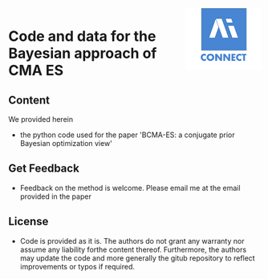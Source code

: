 <img src="Logo AI Square Connect.png" align="right" width="30%"/>

# Code and data for the Bayesian approach of CMA ES

## Content
We provided herein 

- the python code used for the paper 'BCMA-ES: a conjugate prior Bayesian optimization view'

## Get Feedback
- Feedback on the method is welcome. Please email me at the email provided in the paper

## License
- Code is provided as it is. The authors do not grant any warranty nor assume any liability forthe content thereof. 
Furthermore, the authors may update the code and more generally the gitub repository to reflect improvements or typos if required. 
